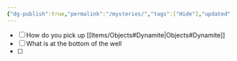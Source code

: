 ```yaml
---
{"dg-publish":true,"permalink":"/mysteries/","tags":["Hide"],"updated":"2025-04-12T14:56:26.953+01:00"}
---
```



- [ ] How do you pick up [[Items/Objects#Dynamite\|Objects#Dynamite]]
- [ ] What is at the bottom of the well
- [ ] 